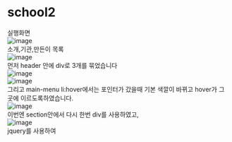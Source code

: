 # school2
실행화면<br>
![image](https://user-images.githubusercontent.com/102115231/176816524-6345a5b7-1ab8-4605-8591-59c1ff96ef8a.png) <br>
소개,기관,만든이 목록<br>
![image](https://user-images.githubusercontent.com/102115231/176816616-d28b8ec1-c182-4ea4-a0c3-9477531cde39.png) <br>
 먼저 header 안에 div로 3개를 묶었습니다 <br>
![image](https://user-images.githubusercontent.com/102115231/176817070-835599f3-ff5c-49ac-abf1-400f39d83a5f.png) <br>
![image](https://user-images.githubusercontent.com/102115231/176817237-9f167c6a-d328-4e2e-8845-aff83e58773f.png) <br>
그리고 main-menu li:hover에서는 포인터가 갔을때 기본 색깔이 바뀌고 hover가 그곳에 이르도록하였습니다. <br>
![image](https://user-images.githubusercontent.com/102115231/176817990-2268c1b3-d4ec-4b9c-9784-d6889c89457c.png) <br>
이번엔 section안에서 다시 한번 div를 사용하였고, <br>
![image](https://user-images.githubusercontent.com/102115231/176818360-de082017-dcdd-4c38-86dc-dd3f75a19ed5.png) <br>
jquery를 사용하여 

